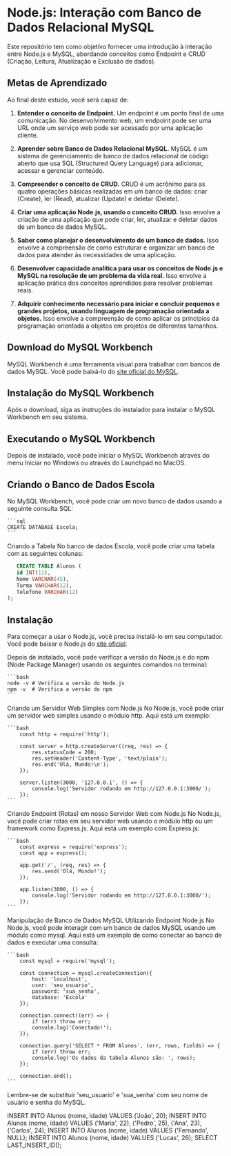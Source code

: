 # Node.js: Interação com Banco de Dados Relacional MySQL

Este repositório tem como objetivo fornecer uma introdução à interação entre Node.js e MySQL, abordando conceitos como Endpoint e CRUD (Criação, Leitura, Atualização e Exclusão de dados).

## Metas de Aprendizado

Ao final deste estudo, você será capaz de:

1. **Entender o conceito de Endpoint.** Um endpoint é um ponto final de uma comunicação. No desenvolvimento web, um endpoint pode ser uma URL onde um serviço web pode ser acessado por uma aplicação cliente.

2. **Aprender sobre Banco de Dados Relacional MySQL.** MySQL é um sistema de gerenciamento de banco de dados relacional de código aberto que usa SQL (Structured Query Language) para adicionar, acessar e gerenciar conteúdo.

3. **Compreender o conceito de CRUD.** CRUD é um acrônimo para as quatro operações básicas realizadas em um banco de dados: criar (Create), ler (Read), atualizar (Update) e deletar (Delete).

4. **Criar uma aplicação Node.js, usando o conceito CRUD.** Isso envolve a criação de uma aplicação que pode criar, ler, atualizar e deletar dados de um banco de dados MySQL.

5. **Saber como planejar o desenvolvimento de um banco de dados.** Isso envolve a compreensão de como estruturar e organizar um banco de dados para atender às necessidades de uma aplicação.

6. **Desenvolver capacidade analítica para usar os conceitos de Node.js e MySQL na resolução de um problema da vida real.** Isso envolve a aplicação prática dos conceitos aprendidos para resolver problemas reais.

7. **Adquirir conhecimento necessário para iniciar e concluir pequenos e grandes projetos, usando linguagem de programação orientada a objetos.** Isso envolve a compreensão de como aplicar os princípios da programação orientada a objetos em projetos de diferentes tamanhos.


## Download do MySQL Workbench

MySQL Workbench é uma ferramenta visual para trabalhar com bancos de dados MySQL. Você pode baixá-lo do [site oficial do MySQL](https://dev.mysql.com/downloads/workbench/).

## Instalação do MySQL Workbench

Após o download, siga as instruções do instalador para instalar o MySQL Workbench em seu sistema.

## Executando o MySQL Workbench

Depois de instalado, você pode iniciar o MySQL Workbench através do menu Iniciar no Windows ou através do Launchpad no MacOS.

## Criando o Banco de Dados Escola

No MySQL Workbench, você pode criar um novo banco de dados usando a seguinte consulta SQL:

    ```sql
    CREATE DATABASE Escola;
    ```

Criando a Tabela
No banco de dados Escola, você pode criar uma tabela com as seguintes colunas:

 ```sql
    CREATE TABLE Alunos (
    id INT(11),
    Nome VARCHAR(45),
    Turma VARCHAR(12),
    Telefone VARCHAR(12)
);
```



## Instalação


Para começar a usar o Node.js, você precisa instalá-lo em seu computador. Você pode baixar o Node.js do [site oficial](https://nodejs.org/).

Depois de instalado, você pode verificar a versão do Node.js e do npm (Node Package Manager) usando os seguintes comandos no terminal:

    ```bash
    node -v # Verifica a versão do Node.js
    npm -v  # Verifica a versão do npm
    ```

Criando um Servidor Web Simples com Node.js
No Node.js, você pode criar um servidor web simples usando o módulo http. Aqui está um exemplo:

    ```bash
        const http = require('http');
        
        const server = http.createServer((req, res) => {
            res.statusCode = 200;
            res.setHeader('Content-Type', 'text/plain');
            res.end('Olá, Mundo!\n');
        });
        
        server.listen(3000, '127.0.0.1', () => {
            console.log('Servidor rodando em http://127.0.0.1:3000/');
        });
    ```

Criando Endpoint (Rotas) em nosso Servidor Web com Node.js
No Node.js, você pode criar rotas em seu servidor web usando o módulo http ou um framework como Express.js. Aqui está um exemplo com Express.js:

    ```bash
        const express = require('express');
        const app = express();
        
        app.get('/', (req, res) => {
            res.send('Olá, Mundo!');
        });
        
        app.listen(3000, () => {
            console.log('Servidor rodando em http://127.0.0.1:3000/');
        });
    ```

Manipulação de Banco de Dados MySQL Utilizando Endpoint Node.js
No Node.js, você pode interagir com um banco de dados MySQL usando um módulo como mysql. Aqui está um exemplo de como conectar ao banco de dados e executar uma consulta:

    ```bash
        const mysql = require('mysql');
        
        const connection = mysql.createConnection({
            host: 'localhost',
            user: 'seu_usuario',
            password: 'sua_senha',
            database: 'Escola'
        });
        
        connection.connect((err) => {
            if (err) throw err;
            console.log('Conectado!');
        });
        
        connection.query('SELECT * FROM Alunos', (err, rows, fields) => {
            if (err) throw err;
            console.log('Os dados da tabela Alunos são: ', rows);
        });
        
        connection.end();
    ```
Lembre-se de substituir 'seu_usuario' e 'sua_senha' com seu nome de usuário e senha do MySQL.

INSERT INTO Alunos (nome, idade) VALUES ('João', 20);
INSERT INTO Alunos (nome, idade) VALUES ('Maria', 22), ('Pedro', 25), ('Ana', 23), ('Carlos', 24);
INSERT INTO Alunos (nome, idade) VALUES ('Fernando', NULL);
INSERT INTO Alunos (nome, idade) VALUES ('Lucas', 26);
SELECT LAST_INSERT_ID();

